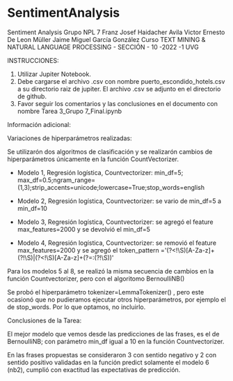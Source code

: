 # SentimentAnalysis
Sentiment Analysis
Grupo NPL 7
Franz Josef Haidacher Avila
Victor Ernesto De Leon Müller
Jaime Miguel García González
Curso TEXT MINING & NATURAL LANGUAGE PROCESSING - SECCIÓN - 10 -2022 -1
UVG

INSTRUCCIONES:

1. Utilizar Jupiter Notebook.
2. Debe cargarse el archivo .csv con nombre puerto_escondido_hotels.csv a su directorio raiz de jupiter. El archivo .csv se adjunto en el directorio de github.
3. Favor seguir los comentarios y las conclusiones en el documento con nombre Tarea 3_Grupo 7_Final.ipynb

Información adicional:

Variaciones de hiperparámetros realizadas:

Se utilizarón dos algoritmos de clasificación y se realizarón cambios de hiperparámetros únicamente en la función CountVectorizer.

* Modelo 1, Regresión logística, Countvectorizer: min_df=5; max_df=0.5;ngram_range=(1,3);strip_accents=unicode;lowercase=True;stop_words=english

* Modelo 2, Regresión logística, Countvectorizer: se vario de min_df=5 a min_df=10

* Modelo 3, Regresión logística, Countvectorizer: se agregó el feature max_features=2000 y se devolvió el min_df=5

* Modelo 4, Regresión logística, Countvectorizer: se removió el feature max_features=2000 y se agregó el token_pattern ='(?<!\S)[A-Za-z]+(?!\S)|(?<!\S)[A-Za-z]+(?=:(?!\S))'

Para los modelos 5 al 8, se realizó  la misma secuencia de cambios en la función Countvectorizer, pero con el algoritomo BernoulliNB()

Se probó el hiperparámetro tokenizer=LemmaTokenizer() , pero este ocasionó que no pudieramos ejecutar otros hiperparámetros, por ejemplo el de stop_words. Por lo que optamos, no incluirlo. 

Conclusiones de la Tarea:

El mejor modelo que vemos desde las predicciones de las frases, es el de BernoulliNB; con parámetro min_df igual a 10 en la función Countvectorizer.

En las frases propuestas se consideraron 3 con sentido negativo y 2 con sentido positivo validadas en la función predict solamente el modelo 6 (nb2), cumplió con exactitud las expectativas de predicción.
